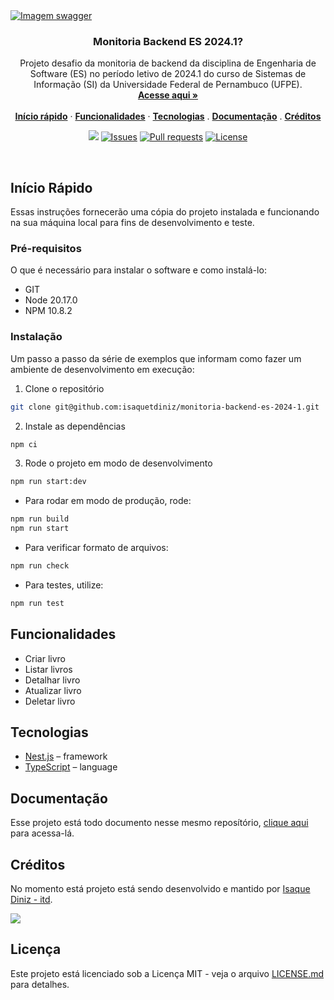 <a href="https://github.com/isaquetdiniz/monitoria-backend-es-2024-1">
<img align="center" src="https://github.com/user-attachments/assets/f5c2b48c-0faf-4925-b1d5-d73d790424cf" alt="Imagem swagger">
</a>

<h3 align="center">Monitoria Backend ES 2024.1?</h3>

<p align="center">
    Projeto desafio da monitoria de backend da disciplina de Engenharia de Software (ES) no período letivo de 2024.1 do curso de Sistemas de Informação (SI) da Universidade Federal de Pernambuco (UFPE).
    <br />
    <a href="https://github.com/isaquetdiniz/monitoria-backend-es-2024-1"><strong>Acesse aqui »</strong></a>
    <br />
    <br />
    <a href="#Início Rápido"><strong>Início rápido</strong></a> ·
    <a href="#Funcionalidades"><strong>Funcionalidades</strong></a> ·
    <a href="#Tecnologias"><strong>Tecnologias</strong></a> .
    <a href="#Documentação"><strong>Documentação</strong></a> .
    <a href="#Créditos"><strong>Créditos</strong></a>
</p>

<p align="center">
  <img src="https://img.shields.io/badge/status-active-success.svg">
  <a href="https://github.com/isaquetdiniz/monitoria-backend-es-2024-1/issues"><img src="https://img.shields.io/github/issues/isaquetdiniz/monitoria-backend-es-2024-1.svg" alt="Issues"></a>
  <a href=""><img src="https://img.shields.io/github/issues-pr/isaquetdiniz/monitoria-backend-es-2024-1.svg" alt="Pull requests"></a>
  <a href="https://github.com/isaquetdiniz/monitoria-backend-es-2024-1/blob/main/LICENSE">
    <img src="https://img.shields.io/github/license/isaquetdiniz/monitoria-backend-es-2024-1?label=license&logo=github&color=f80&logoColor=fff" alt="License" />
  </a>
</p>

<br/>

## Início Rápido

Essas instruções fornecerão uma cópia do projeto instalada e funcionando na sua máquina local para fins de desenvolvimento e teste.

### Pré-requisitos

O que é necessário para instalar o software e como instalá-lo:

- GIT
- Node 20.17.0
- NPM 10.8.2

### Instalação

Um passo a passo da série de exemplos que informam como fazer um ambiente de desenvolvimento em execução:

1. Clone o repositório

```bash
git clone git@github.com:isaquetdiniz/monitoria-backend-es-2024-1.git
```

2. Instale as dependências

```bash
npm ci
```

3. Rode o projeto em modo de desenvolvimento

```bash
npm run start:dev
```

- Para rodar em modo de produção, rode:

```bash
npm run build
npm run start
```

- Para verificar formato de arquivos:

```bash
npm run check
```

- Para testes, utilize:

```bash
npm run test
```

## Funcionalidades

- Criar livro
- Listar livros
- Detalhar livro
- Atualizar livro
- Deletar livro

## Tecnologias

- [Nest.js](https://nestjs.com/) – framework
- [TypeScript](https://www.typescriptlang.org/) – language

## Documentação

Esse projeto está todo documento nesse mesmo reposítório, [clique aqui](/docs) para acessa-lá.

## Créditos

No momento está projeto está sendo desenvolvido e mantido por [Isaque Diniz - itd](https://github.com/isaquetdiniz).

<a href="https://github.com/isaquetdiniz/pode-abrir-ai-es-2024-1/graphs/contributors">
  <img src="https://contrib.rocks/image?repo=isaquetdiniz/monitoria-backend-es-2024-1" />
</a>

## Licença

Este projeto está licenciado sob a Licença MIT - veja o arquivo [LICENSE.md](LICENSE) para detalhes.
